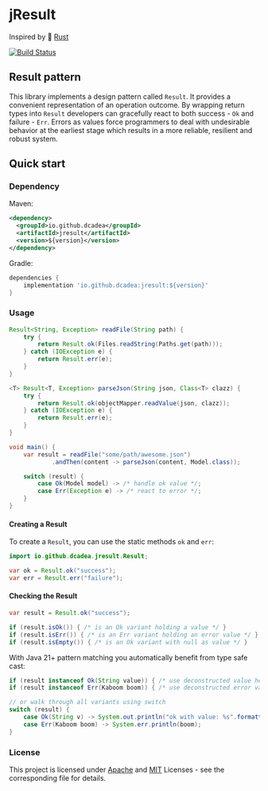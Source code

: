 # jResult
Inspired by :crab: [Rust](https://github.com/rust-lang/rust)

[![Build Status](https://github.com/dcadea/jresult/actions/workflows/build.yml/badge.svg?branch=main)](https://github.com/dcadea/jresult/actions/workflows/build.yml)

## Result pattern
This library implements a design pattern called `Result`. 
It provides a convenient representation of an operation outcome.
By wrapping return types into `Result` developers can gracefully react to both success - `Ok` and failure - `Err`.
Errors as values force programmers to deal with undesirable behavior at the earliest stage which results in a more reliable, resilient and robust system.

## Quick start

### Dependency

Maven:
```xml
<dependency>
  <groupId>io.github.dcadea</groupId>
  <artifactId>jresult</artifactId>
  <version>${version}</version>
</dependency>
```

Gradle:
```groovy
dependencies {
    implementation 'io.github.dcadea:jresult:${version}'
}
```

### Usage
```java
Result<String, Exception> readFile(String path) {
    try {
        return Result.ok(Files.readString(Paths.get(path)));
    } catch (IOException e) {
        return Result.err(e);
    }
}

<T> Result<T, Exception> parseJson(String json, Class<T> clazz) {
    try {
        return Result.ok(objectMapper.readValue(json, clazz));
    } catch (IOException e) {
        return Result.err(e);
    }
}

void main() {
    var result = readFile("some/path/awesome.json")
            .andThen(content -> parseJson(content, Model.class));

    switch (result) {
        case Ok(Model model) -> /* handle ok value */;
        case Err(Exception e) -> /* react to error */;
    }
}
```

#### Creating a Result
To create a `Result`, you can use the static methods `ok` and `err`:
```java
import io.github.dcadea.jresult.Result;

var ok = Result.ok("success");
var err = Result.err("failure");
```

#### Checking the Result
```java
var result = Result.ok("success");

if (result.isOk()) { /* is an Ok variant holding a value */ }
if (result.isErr()) { /* is an Err variant holding an error value */ }
if (result.isEmpty()) { /* is an Ok variant with null as value */ }
```
With Java 21+ pattern matching you automatically benefit from type safe cast:
```java
if (result instanceof Ok(String value)) { /* use deconstructed value here */ }
if (result instanceof Err(Kaboom boom)) { /* use deconstructed error value here */ }

// or walk through all variants using switch
switch (result) {
    case Ok(String v) -> System.out.println("ok with value: %s".formatted(v));
    case Err(Kaboom boom) -> System.err.println(boom);
}
```

### License
This project is licensed under [Apache](LICENSE-APACHE) and [MIT](LICENSE-APACHE) Licenses - see the corresponding file for details.
